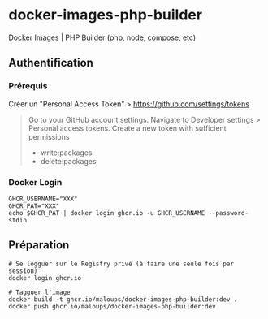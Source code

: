 # docker-images-php-builder

Docker Images | PHP Builder (php, node, compose, etc)

## Authentification

### Prérequis

Créer un "Personal Access Token" > https://github.com/settings/tokens

> Go to your GitHub account settings.
> Navigate to Developer settings > Personal access tokens.
> Create a new token with sufficient permissions 
> * write:packages
> * delete:packages

### Docker Login

```
GHCR_USERNAME="XXX"
GHCR_PAT="XXX"
echo $GHCR_PAT | docker login ghcr.io -u GHCR_USERNAME --password-stdin
```

## Préparation

```
# Se logguer sur le Registry privé (à faire une seule fois par session)
docker login ghcr.io

# Tagguer l'image
docker build -t ghcr.io/maloups/docker-images-php-builder:dev .
docker push ghcr.io/maloups/docker-images-php-builder:dev
```
